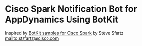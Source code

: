 # Cisco Spark Notification Bot for AppDynamics Using BotKit

Inspired by [BotKit samples for Cisco Spark](https://github.com/CiscoDevNet/botkit-ciscospark-samples) by Stève Sfartz <mailto:stsfartz@cisco.com>


